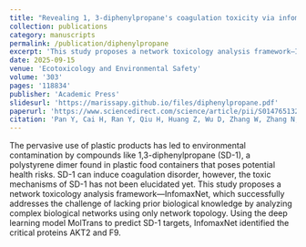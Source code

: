 ```yaml
---
title: "Revealing 1, 3-diphenylpropane's coagulation toxicity via infomaxnet-based network toxicology and molecular simulations"
collection: publications
category: manuscripts
permalink: /publication/diphenylpropane
excerpt: 'This study proposes a network toxicology analysis framework—InfomaxNet, which successfully addresses the challenge of lacking prior biological knowledge by analyzing complex biological networks using only network topology. Using the deep learning model MolTrans to predict SD-1 targets, InfomaxNet identified the critical proteins AKT2 and F9.'
date: 2025-09-15
venue: 'Ecotoxicology and Environmental Safety'
volume: '303'
pages: '118834'
publisher: 'Academic Press'
slidesurl: 'https://marissapy.github.io/files/diphenylpropane.pdf'
paperurl: 'https://www.sciencedirect.com/science/article/pii/S0147651325011790'
citation: 'Pan Y, Cai H, Ran Y, Qiu H, Huang Z, Wu D, Zhang W, Zhang N, Cheng L, Long J, Gao S, Qiu X, Li G, Xian B. Revealing 1, 3-diphenylpropane coagulation toxicity via infomaxnet-based network toxicology and molecular simulations. Ecotoxicology and Environmental Safety. 2025 Sep 15;303:118834.'
---
```


The pervasive use of plastic products has led to environmental contamination by compounds like 1,3-diphenylpropane (SD-1), a polystyrene dimer found in plastic food containers that poses potential health risks. SD-1 can induce coagulation disorder, however, the toxic mechanisms of SD-1 has not been elucidated yet. This study proposes a network toxicology analysis framework—InfomaxNet, which successfully addresses the challenge of lacking prior biological knowledge by analyzing complex biological networks using only network topology. Using the deep learning model MolTrans to predict SD-1 targets, InfomaxNet identified the critical proteins AKT2 and F9.

